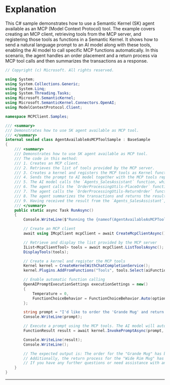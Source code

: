 # Explanation

This C# sample demonstrates how to use a Semantic Kernel (SK) agent available as an MCP (Model Context Protocol) tool. The example covers creating an MCP client, retrieving tools from the MCP server, and registering those tools as functions in a Semantic Kernel. It shows how to send a natural language prompt to an AI model along with these tools, enabling the AI model to call specific MCP functions automatically. In this scenario, the agent handles an order placement and a return process via MCP tool calls and then summarizes the transactions as a response.

```csharp
// Copyright (c) Microsoft. All rights reserved.

using System;
using System.Collections.Generic;
using System.Linq;
using System.Threading.Tasks;
using Microsoft.SemanticKernel;
using Microsoft.SemanticKernel.Connectors.OpenAI;
using ModelContextProtocol.Client;

namespace MCPClient.Samples;

/// <summary>
/// Demonstrates how to use SK agent available as MCP tool.
/// </summary>
internal sealed class AgentAvailableAsMCPToolSample : BaseSample
{
    /// <summary>
    /// Demonstrates how to use SK agent available as MCP tool.
    /// The code in this method:
    /// 1. Creates an MCP client.
    /// 2. Retrieves the list of tools provided by the MCP server.
    /// 3. Creates a kernel and registers the MCP tools as Kernel functions.
    /// 4. Sends the prompt to AI model together with the MCP tools represented as Kernel functions.
    /// 5. The AI model calls the `Agents_SalesAssistant` function, which calls the MCP tool that calls the SK agent on the server.
    /// 6. The agent calls the `OrderProcessingUtils-PlaceOrder` function to place the order for the `Grande Mug`.
    /// 7. The agent calls the `OrderProcessingUtils-ReturnOrder` function to return the `Wide Rim Mug`.
    /// 8. The agent summarizes the transactions and returns the result as part of the `Agents_SalesAssistant` function call.
    /// 9. Having received the result from the `Agents_SalesAssistant`, the AI model returns the answer to the prompt.
    /// </summary>
    public static async Task RunAsync()
    {
        Console.WriteLine($"Running the {nameof(AgentAvailableAsMCPToolSample)} sample.");

        // Create an MCP client
        await using IMcpClient mcpClient = await CreateMcpClientAsync();

        // Retrieve and display the list provided by the MCP server
        IList<McpClientTool> tools = await mcpClient.ListToolsAsync();
        DisplayTools(tools);

        // Create a kernel and register the MCP tools
        Kernel kernel = CreateKernelWithChatCompletionService();
        kernel.Plugins.AddFromFunctions("Tools", tools.Select(aiFunction => aiFunction.AsKernelFunction()));

        // Enable automatic function calling
        OpenAIPromptExecutionSettings executionSettings = new()
        {
            Temperature = 0,
            FunctionChoiceBehavior = FunctionChoiceBehavior.Auto(options: new() { RetainArgumentTypes = true })
        };

        string prompt = "I'd like to order the 'Grande Mug' and return the 'Wide Rim Mug' bought last week.";
        Console.WriteLine(prompt);

        // Execute a prompt using the MCP tools. The AI model will automatically call the appropriate MCP tools to answer the prompt.
        FunctionResult result = await kernel.InvokePromptAsync(prompt, new(executionSettings));

        Console.WriteLine(result);
        Console.WriteLine();

        // The expected output is: The order for the "Grande Mug" has been successfully placed.
        // Additionally, the return process for the "Wide Rim Mug" has been successfully initiated.
        // If you have any further questions or need assistance with anything else, feel free to ask!
    }
}
```

---